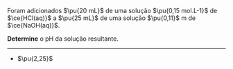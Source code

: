 Foram adicionados $\pu{20 mL}$ de uma solução $\pu{0,15 mol.L-1}$ de $\ce{HCl(aq)}$ a $\pu{25 mL}$ de uma solução $\pu{0,11}$ m de $\ce{NaOH(aq)}$.

**Determine** o $\mathrm{pH}$ da solução resultante.

---

- $\pu{2,25}$